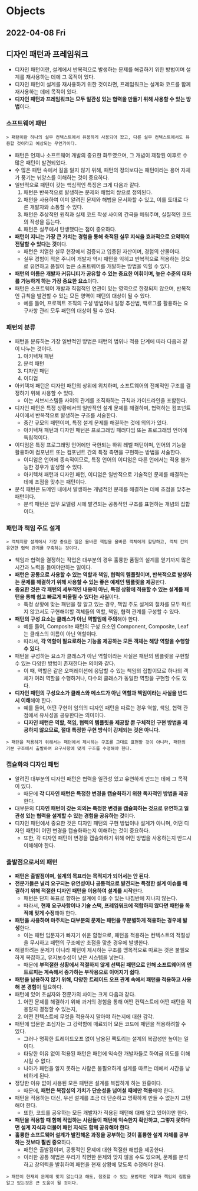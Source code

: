 # Objects
## 2022-04-08 Fri

## 디자인 패턴과 프레임워크
* 디자인 패턴이란, 설계에서 반복적으로 발생하는 문제를 해결하기 위한 방법이며 설계를 재사용하는 데에 그 목적이 있다.
* 디자인 패턴이 설계를 재사용하기 위한 것이라면, 프레임워크는 설계와 코드를 함께 재사용하는 데에 목적이 있다.
* **디자인 패턴과 프레임워크는 모두 일관성 있는 협력을 만들기 위해 사용할 수 있는 방법**이다.

### 소프트웨어 패턴
```
> 패턴이란 하나의 실무 컨텍스트에서 유용하게 사용되어 왔고, 다른 실무 컨텍스트에서도 유용할 것이라고 예상되는 무언가이다.
```
* 패턴은 언제나 소프트웨어 개발의 중요한 화두였으며, 그 개념이 제창된 이후로 수많은 패턴이 발견되었다.
* 수 많은 패턴 속에서 길을 잃지 않기 위해, 패턴의 정의보다는 패턴이라는 용어 자체가 풍기는 뉘앙스를 이해하는 것이 중요하다.
* 일반적으로 패턴이 갖는 핵심적인 특징은 크게 다음과 같다.
  1. 패턴은 반복적으로 발생하는 문제와 해법의 쌍으로 정의된다.
  2. 패턴을 사용하여 이미 알려진 문제와 해법을 문서화할 수 있고, 이를 토대로 다른 개발자와 소통할 수 있다.
  3. 패턴은 추상적인 원칙과 실제 코드 작성 사이의 간극을 메워주며, 실질적인 코드의 작성을 돕는다.
  4. 패턴은 실무에서 탄생했다는 점이 중요하다.
* **패턴이 지니는 가장 큰 가치는 경험을 통해 축적된 실무 지식을 효과적으로 요약하여 전달할 수 있다는 것**이다.
  * 패턴은 치열한 실무 현장에서 검증되고 입증된 자산이며, 경험의 산물이다.
  * 실무 경험이 적은 주니어 개발자 역시 패턴을 익히고 반복적으로 적용하는 것으로 유연하고 품질이 높은 소프트웨어를 개발하는 방법을 익힐 수 있다.
* **패턴의 이름은 개발자 커뮤니티가 공유할 수 있는 중요한 어휘이며, 높은 수준의 대화를 가능하게 하는 가장 중요한 요소**이다.
* 패턴은 소프트웨어 개발과 직접적인 연관이 있는 영역으로 한정되지 않으며, 반복적인 규칙을 발견할 수 있는 모든 영역이 패턴의 대상이 될 수 있다.
  * 예를 들어, 프로젝트 조직의 구성 방법이나 일정 추산법, 백로그를 활용하는 요구사항 관리 모두 패턴의 대상이 될 수 있다.

### 패턴의 분류
* 패턴을 분류하는 가장 일반적인 방법은 패턴의 범위나 적용 단계에 따라 다음과 같이 나누는 것이다.
  1. 아키텍쳐 패턴
  2. 분석 패턴
  3. 디자인 패턴
  4. 이디엄
* 아키텍쳐 패턴은 디자인 패턴의 상위에 위치하며, 소프트웨어의 전체적인 구조를 결정하기 위해 사용할 수 있다.
  * 이는 서브시스템들 사이의 관계를 조직화하는 규칙과 가이드라인을 포함한다.
* 디자인 패턴은 특정 상황에서의 일반적인 설계 문제를 해결하며, 협력하는 컴포넌트 사이에서 반복적으로 발생하는 구조를 서술한다.
  * 중간 규모의 패턴이며, 특정 설계 문제를 해결하는 것에 의의가 있다.
  * 아키텍쳐 패턴과 디자인 패턴은 프로그래밍 패러다임 또는 프로그래밍 언어에 독립적이다.
* 이디엄은 특정 프로그래밍 언어에만 국한되는 하위 레벨 패턴이며, 언어의 기능을 활용하여 컴포넌트 또는 컴포넌트 간의 특정 측면을 구현하는 방법을 서술한다.
  * 이디엄은 언어에 종속적이므로, 특정 언어의 이디엄은 다른 언에서는 적용 불가능한 경우가 발생할 수 있다.
  * 아키텍쳐 패턴과 디자인 패턴, 이디엄은 일반적으로 기술적인 문제를 해결하는 데에 초점을 맞추는 패턴이다.
* 분석 패턴은 도메인 내에서 발생하는 개념적인 문제를 해결하는 데에 초점을 맞추는 패턴이다.
  * 분석 패턴은 업무 모델링 시에 발견되는 공통적인 구조를 표현하는 개념의 집합이다.

### 패턴과 책임 주도 설계
```
> 객체지향 설계에서 가장 중요한 일은 올바른 책임을 올바른 객체에게 할당하고, 객체 간의 유연한 협력 관계를 구축하는 것이다.
```
* 책임과 협력을 결정하는 작업은 대부분의 경우 훌륭한 품질의 설계를 얻기까지 많은 시간과 노력을 들여야만하는 일이다.
* **패턴은 공통으로 사용할 수 있는 역할과 책임, 협력의 템플릿이며, 반복적으로 발생하는 문제를 해결하기 위해 사용할 수 있는 좋은 예제인 템플릿을 제공**한다.
* **중요한 것은 각 패턴의 세부적인 내용이 아닌, 특정 상황에 적용할 수 있는 설계를 패턴을 통해 쉽고 빠르게 떠올릴 수 있다는 사실**이다. 
  * 특정 상황에 맞는 패턴을 잘 알고 있는 경우, 책임 주도 설계의 절차를 모두 따르지 않고서도 구현해야할 객체들의 역할, 책임, 협력 관계를 구성할 수 있다.
* **패턴의 구성 요소는 클래스가 아닌 역할임에 주의**해야 한다.
  * 예를 들어, Composite 패턴의 구성 요소인 Component, Composite, Leaf는 클래스의 이름이 아닌 역할이다.
  * 따라서, **각 역할이 필요로하는 기능을 제공하는 모든 객체는 해당 역할을 수행할 수 있다**.
* 패턴을 구성하는 요소가 클래스가 아닌 역할이라는 사실은 패턴의 템플릿을 구현할 수 있는 다양한 방법이 존재한다는 의미와 같다.
  * 이 때, 역할은 같은 오퍼레이션에 응답할 수 있는 책임의 집합이므로 하나의 객체가 여러 역할을 수행하거나, 다수의 클래스가 동일한 역할을 구현할 수도 있다.
* **디자인 패턴의 구성요소가 클래스와 메소드가 아닌 역할과 책임이라는 사실을 반드시 이해**해야 한다.
  * 예를 들어, 어떤 구현이 임의의 디자인 패턴을 따르는 경우 역할, 책임, 협력 관점에서 유사성을 공유한다는 의미이다.
  * **디자인 패턴은 역할, 책임, 협력의 템플릿을 제공할 뿐 구체적인 구현 방법을 제공하지 않으므로, 절대 특정한 구현 방식이 강제되는 것은 아니다**.
```
> 패턴을 적용하기 위해서는 패턴에서 제시하는 구조를 그대로 표현할 것이 아니라, 패턴의 기본 구조에서 출발하여 요구사항에 맞게 구조를 수정해야 한다.
```

### 캡슐화와 디자인 패턴
* 알려진 대부분의 디자인 패턴은 협력을 일관성 있고 유연하게 만드는 데에 그 목적이 있다.
  * 때문에 **각 디자인 패턴은 특정한 변경을 캡슐화하기 위한 독자적인 방법을 제공**한다.
* 대부분의 **디자인 패턴이 갖는 의의는 특정한 변경을 캡슐화하는 것으로 유연하고 일관성 있는 협력을 설계할 수 있는 경험을 공유하는 것**이다.
* 디자인 패턴에서 중요한 것은 디자인 패턴의 구현 방법이나 설계가 아니며, 어떤 디자인 패턴이 어떤 변경을 캡슐화하는지 이해하는 것이 중요하다.
  * 또한, 각 디자인 패턴이 변경을 캡슐화하기 위해 어떤 방법을 사용하는지 반드시 이해해야 한다.

### 출발점으로서의 패턴
* **패턴은 출발점이며, 설계의 목표라는 목적지가 되어서는 안 된다**.
* **전문가들은 널리 요구되는 유연성이나 공통적으로 발견되는 특정한 설계 이슈를 해결하기 위해 적절한 디자인 패턴을 이용하여 설계를 시작**한다.
  * 패턴은 단지 목표로 향하는 설계에 이를 수 있는 나침반에 지나지 않는다.
  * 따라서, **현재 요구사항이나 기술 스택, 프레임워크에 적합하지 않다면 패턴을 목적에 맞게 수정**해야 한다.
* **패턴을 사용하며 마주치는 대부분의 문제는 패턴을 무분별하게 적용하는 경우에 발생**한다.
  * 이는 패턴 입문자가 빠지기 쉬운 함정으로, 패턴을 적용하는 컨텍스트의 적절성을 무시하고 패턴의 구조에만 초점을 맞춘 경우에 발생한다.
* 해결하려는 문제가 아니라 패턴이 제시하는 구조를 맹목적으로 따르는 것은 불필요하게 복잡하고, 유지보수성이 낮은 시스템을 낳는다.
  * 때문에 **부적절한 상황에서 적절하지 않게 선택된 패턴으로 인해 소프트웨어의 엔트로피는 계속해서 증가하는 부작용으로 이어지기 쉽다**.
* **패턴을 남용하지 않기 위해, 다양한 트레이드 오프 관계 속에서 패턴을 적용하고 사용해 본 경험**이 필요하다.
* 패턴에 있어 초심자와 전문가의 차이는 크게 다음과 같다.
  1. 어떤 문제를 해결하기 위해 과거의 경험을 통해 어떤 컨텍스트에 어떤 패턴을 적용할지 결정할 수 있는지,
  2. 어떤 컨텍스트에 무엇을 적용하지 말아야 하는지에 대한 감각.
* 패턴에 입문한 초심자는 그 강력함에 매료되어 모든 코드에 패턴을 적용하려할 수 있다.
  * 그러나 명확한 트레이드오프 없이 남용된 팩토리는 설계의 복잡성만 높이는 일이다.
  * 타당한 이유 없이 적용된 패턴은 패턴에 익숙한 개발자들로 하여금 의도를 이해시킬 수 없다. 
  * 나아가 패턴을 알지 못하는 사람은 불필요하게 설게를 따르는 데에서 시간을 낭비하게 된다.
* 정당한 이유 없이 사용된 모든 패턴은 설계를 복잡하게 하는 원흉이다.
  * 때문에, **패턴은 복잡성의 가치가 단순성을 넘어설 때에만 적용**해야 한다. 
* 패턴을 적용하는 대신, 우선 설계를 조금 더 단순하고 명확하게 만들 수 없는지 고민해야 한다.
  * 또한, 코드를 공유하는 모든 개발자가 적용된 패턴에 대해 알고 있어야만 한다.
* **패턴을 적용할 때 함께 작업하는 사람들이 패턴에 익숙한지 확인하고, 그렇지 못하다면 설계 지식과 더불어 패턴 지식도 함께 공유해야 한다**.
* **훌륭한 소프트웨어 설계가 발전해온 과정을 공부하는 것이 훌륭한 설계 자체를 공부하는 것보다 훨씬 중요**하다.
  * 패턴은 출발점이며, 공통적인 문제에 대한 적절한 해법을 제공한다.
  * 이러한 공통 해법은 우리가 직면한 문제와 맞지 않을 수도 있으며, 문제를 분석하고 창의력을 발휘하여 패턴을 현재 상황에 맞도록 수정해야 한다.
```
> 패턴이 현재의 문제에 맞지 않는다고 해도, 참조할 수 있는 모범적인 역할과 책임의 집합을 알고 있는것은 큰 도움이 될 것이다.
```